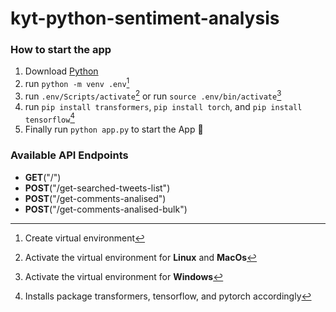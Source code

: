 # kyt-python-sentiment-analysis

### How to start the app
1. Download [Python](https://www.python.org/downloads/)
2. run `python -m venv .env`[^1]
3. run `.env/Scripts/activate`[^2] or run `source .env/bin/activate`[^3]
4. run `pip install transformers`, `pip install torch`, and `pip install tensorflow`[^4]
5. Finally run `python app.py` to start the App 🥳

### Available API Endpoints

- **GET**("/")
- **POST**("/get-searched-tweets-list")
- **POST**("/get-comments-analised")
- **POST**("/get-comments-analised-bulk")

[^1]: Create virtual environment
[^2]: Activate the virtual environment for **Linux** and **MacOs**
[^3]: Activate the virtual environment for **Windows**
[^4]: Installs package transformers, tensorflow, and pytorch accordingly
